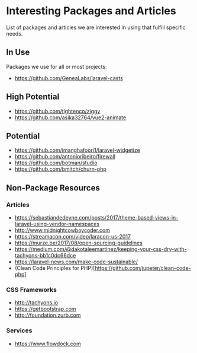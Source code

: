 # Interesting Packages and Articles
List of packages and articles we are interested in using that fulfill specific needs.

## In Use
Packages we use for all or most projects:
- https://github.com/GeneaLabs/laravel-casts

## High Potential
- https://github.com/tightenco/ziggy
- https://github.com/asika32764/vue2-animate

## Potential
- https://github.com/imanghafoori1/laravel-widgetize
- https://github.com/antonioribeiro/firewall
- https://github.com/botman/studio
- https://github.com/bmitch/churn-php

## Non-Package Resources
### Articles
- https://sebastiandedeyne.com/posts/2017/theme-based-views-in-laravel-using-vendor-namespaces
- http://www.midnightcowboycoder.com
- https://streamacon.com/video/laracon-us-2017
- https://murze.be/2017/08/open-sourcing-guidelines
- https://medium.com/@dakotaleemartinez/keeping-your-css-dry-with-tachyons-bb1c0dc66dce
- https://laravel-news.com/make-code-sustainable/
- (Clean Code Principles for PHP)[https://github.com/jupeter/clean-code-php]

### CSS Frameworks
- http://tachyons.io
- https://getbootstrap.com
- http://foundation.zurb.com

### Services
- https://www.flowdock.com
